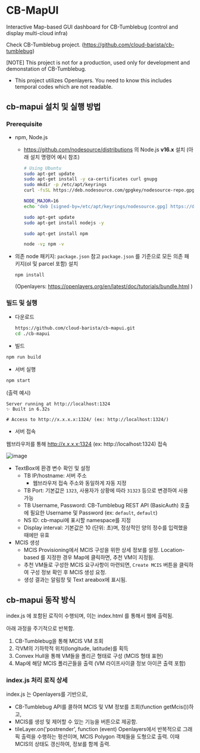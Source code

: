 # CB-MapUI
Interactive Map-based GUI dashboard for CB-Tumblebug (control and display multi-cloud infra)

Check CB-Tumblebug project. (https://github.com/cloud-barista/cb-tumblebug)

[NOTE] This project is not for a production, used only for development and demonstation of CB-Tumblebug. 
- This project utilizes Openlayers. You need to know this includes temporal codes which are not readable.

## cb-mapui 설치 및 실행 방법

### Prerequisite

 - npm, Node.js
   - https://github.com/nodesource/distributions 의 Node.js **v16.x** 설치 (아래 설치 명령어 예시 참조)
     ```bash
     # Using Ubuntu
     sudo apt-get update
     sudo apt-get install -y ca-certificates curl gnupg
     sudo mkdir -p /etc/apt/keyrings
     curl -fsSL https://deb.nodesource.com/gpgkey/nodesource-repo.gpg.key | sudo gpg --dearmor -o /etc/apt/keyrings/nodesource.gpg

     NODE_MAJOR=16
     echo "deb [signed-by=/etc/apt/keyrings/nodesource.gpg] https://deb.nodesource.com/node_$NODE_MAJOR.x nodistro main" | sudo tee /etc/apt/sources.list.d/nodesource.list

     sudo apt-get update
     sudo apt-get install nodejs -y

     sudo apt-get install npm

     node -v; npm -v
     ```

 - 의존 node 패키지: `package.json` 참고
    `package.json` 를 기준으로 모든 의존 패키지(ol 및 parcel 포함) 설치
     ```bash
     npm install
     ```
     (Openlayers: https://openlayers.org/en/latest/doc/tutorials/bundle.html )

### 빌드 및 실행
 - 다운로드
   ```bash
   https://github.com/cloud-barista/cb-mapui.git
   cd ./cb-mapui
   ```

 - 빌드
  ```bash
  npm run build
  ```

 - 서버 실행

  ```bash
  npm start
  ```

  (출력 예시)
  ```
  Server running at http://localhost:1324
  ✨ Built in 6.32s

  # Access to http://x.x.x.x:1324/ (ex: http://localhost:1324/)
  ```

 - 서버 접속

  웹브라우저를 통해 http://x.x.x.x:1324 (ex: http://localhost:1324) 접속 

  ![image](https://github.com/cloud-barista/cb-mapui/assets/5966944/2423fbcd-0fdb-4511-85e2-488ba15ae8c0)

 - TextBox에 환경 변수 확인 및 설정
   - TB IP/hostname: 서버 주소
     - 웹브라우저 접속 주소와 동일하게 자동 지정
   - TB Port: 기본값은 `1323`, 사용자가 상황에 따라 `31323` 등으로 변경하여 사용 가능
   - TB Username, Password: CB-Tumblebug REST API (BasicAuth) 호출에 필요한 Username 및 Password (ex: `default`, `default`)
   - NS ID: cb-mapui에 표시할 namespace를 지정
   - Display interval: 기본값은 10 (단위: 초)며, 정상적인 양의 정수를 입력했을 때에만 유효
 - MCIS 생성
   - MCIS Provisioning에서 MCIS 구성을 위한 상세 정보를 설정. Location-based 를 지정한 경우 Map에 클릭하면, 추천 VM이 지정됨.
   - 추천 VM들로 구성한 MCIS 요구사항이 마련되면, `Create MCIS` 버튼을 클릭하여 구성 정보 확인 후 MCIS 생성 요청.
   - 생성 결과는 알림창 및 Text areabox에 표시됨.

## cb-mapui 동작 방식

index.js 에 포함된 로직이 수행되며, 이는 index.html 를 통해서 웹에 출력됨.

아래 과정을 주기적으로 반복함.
1. CB-Tumblebug을 통해 MCIS VM 조회
1. 각VM의 기하학적 위치(longitude, latitude)를 획득
1. Convex Hull을 통해 VM들을 폴리곤 형태로 구성 (MCIS 형태 표현)
1. Map에 해당 MCIS 폴리곤들을 출력 (VM 라이프사이클 정보 아이콘 출력 포함)

### index.js 처리 로직 상세

index.js 는 Openlayers를 기반으로, 

- CB-Tumblebug API를 콜하여 MCIS 및 VM 정보를 조회(function getMcis())하고,
- MCIS를 생성 및 제어할 수 있는 기능을 버튼으로 제공함.
- tileLayer.on('postrender', function (event) Openlayers에서 반복적으로 그래픽 출력을 수행하는 펑션이며, MCIS Polygon 객체들을 도형으로 출력. 이때 MCIS의 상태도 갱신하여, 정보를 함께 출력.
